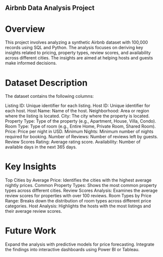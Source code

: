 ## Airbnb Data Analysis Project
# Overview
This project involves analyzing a synthetic Airbnb dataset with 100,000 records using SQL and Python. The analysis focuses on deriving key insights related to pricing, property types, review scores, and availability across different cities. The insights are aimed at helping hosts and guests make informed decisions.

# Dataset Description
The dataset contains the following columns:

Listing ID: Unique identifier for each listing.
Host ID: Unique identifier for each host.
Host Name: Name of the host.
Neighborhood: Area or region where the listing is located.
City: The city where the property is located.
Property Type: Type of the property (e.g., Apartment, House, Villa, Condo).
Room Type: Type of room (e.g., Entire Home, Private Room, Shared Room).
Price: Price per night in USD.
Minimum Nights: Minimum number of nights required for booking.
Number of Reviews: Number of reviews left by guests.
Review Scores Rating: Average rating score.
Availability: Number of available days in the next 365 days.


# Key Insights
Top Cities by Average Price: Identifies the cities with the highest average nightly prices.
Common Property Types: Shows the most common property types across different cities.
Review Scores Analysis: Examines the average review scores for properties with over 100 reviews.
Room Types by Price Range: Breaks down the distribution of room types across different price categories.
Host Analysis: Highlights the hosts with the most listings and their average review scores.

# Future Work
Expand the analysis with predictive models for price forecasting.
Integrate the findings into interactive dashboards using Power BI or Tableau.
